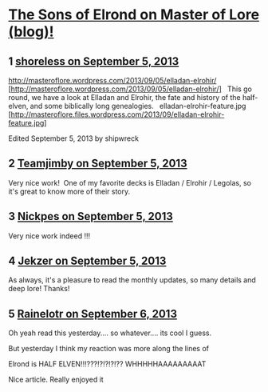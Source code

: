 # [The Sons of Elrond on Master of Lore (blog)!](https://community.fantasyflightgames.com/topic/89816-the-sons-of-elrond-on-master-of-lore-blog/)

## 1 [shoreless on September 5, 2013](https://community.fantasyflightgames.com/topic/89816-the-sons-of-elrond-on-master-of-lore-blog/?do=findComment&comment=858030)

http://masteroflore.wordpress.com/2013/09/05/elladan-elrohir/ [http://masteroflore.wordpress.com/2013/09/05/elladan-elrohir/]
 
This go round, we have a look at Elladan and Elrohir, the fate and history of the half-elven, and some biblically long genealogies.
 
elladan-elrohir-feature.jpg [http://masteroflore.files.wordpress.com/2013/09/elladan-elrohir-feature.jpg]

Edited September 5, 2013 by shipwreck

## 2 [Teamjimby on September 5, 2013](https://community.fantasyflightgames.com/topic/89816-the-sons-of-elrond-on-master-of-lore-blog/?do=findComment&comment=858107)

Very nice work!  One of my favorite decks is Elladan / Elrohir / Legolas, so it's great to know more of their story.

## 3 [Nickpes on September 5, 2013](https://community.fantasyflightgames.com/topic/89816-the-sons-of-elrond-on-master-of-lore-blog/?do=findComment&comment=858149)

Very nice work indeed !!! 

## 4 [Jekzer on September 5, 2013](https://community.fantasyflightgames.com/topic/89816-the-sons-of-elrond-on-master-of-lore-blog/?do=findComment&comment=858188)

As always, it's a pleasure to read the monthly updates, so many details and deep lore! Thanks!

## 5 [Rainelotr on September 6, 2013](https://community.fantasyflightgames.com/topic/89816-the-sons-of-elrond-on-master-of-lore-blog/?do=findComment&comment=858991)

Oh yeah read this yesterday.... so whatever.... its cool I guess.

But yesterday I think my reaction was more along the lines of

Elrond is HALF ELVEN!!!???!?!?!?!?? WHHHHHAAAAAAAAAT

Nice article. Really enjoyed it

